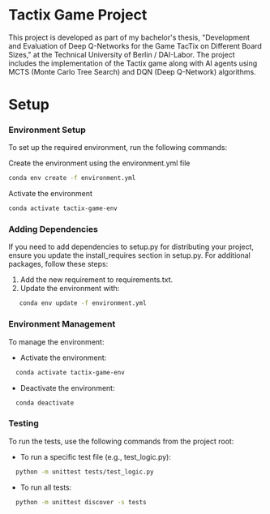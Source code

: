# Tactix Game Project

This project is developed as part of my bachelor's thesis, "Development and Evaluation of Deep Q-Networks for the Game TacTix on Different Board Sizes," at the Technical University of Berlin / DAI-Labor. The project includes the implementation of the Tactix game along with AI agents using MCTS (Monte Carlo Tree Search) and DQN (Deep Q-Network) algorithms.

# Setup

### Environment Setup

To set up the required environment, run the following commands:

 Create the environment using the environment.yml file
```bash
conda env create -f environment.yml
```

Activate the environment
```bash
conda activate tactix-game-env
```

### Adding Dependencies

If you need to add dependencies to setup.py for distributing your project, ensure you update the install_requires section in setup.py. For additional packages, follow these steps:

1. Add the new requirement to requirements.txt.
2. Update the environment with:
```bash
   conda env update -f environment.yml
```

### Environment Management

To manage the environment:

- Activate the environment:
```bash
  conda activate tactix-game-env
```

- Deactivate the environment:
```bash
  conda deactivate
```

### Testing

To run the tests, use the following commands from the project root:

- To run a specific test file (e.g., test_logic.py):
```bash
  python -m unittest tests/test_logic.py
```
- To run all tests:
```bash
  python -m unittest discover -s tests
```
